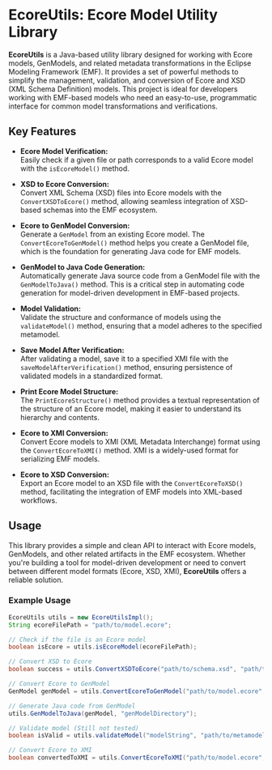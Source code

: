 # EcoreUtils: Ecore Model Utility Library

**EcoreUtils** is a Java-based utility library designed for working with Ecore models, GenModels, and related metadata transformations in the Eclipse Modeling Framework (EMF). It provides a set of powerful methods to simplify the management, validation, and conversion of Ecore and XSD (XML Schema Definition) models. This project is ideal for developers working with EMF-based models who need an easy-to-use, programmatic interface for common model transformations and verifications.

## Key Features

- **Ecore Model Verification:**  
  Easily check if a given file or path corresponds to a valid Ecore model with the `isEcoreModel()` method.

- **XSD to Ecore Conversion:**  
  Convert XML Schema (XSD) files into Ecore models with the `ConvertXSDToEcore()` method, allowing seamless integration of XSD-based schemas into the EMF ecosystem.

- **Ecore to GenModel Conversion:**  
  Generate a `GenModel` from an existing Ecore model. The `ConvertEcoreToGenModel()` method helps you create a GenModel file, which is the foundation for generating Java code for EMF models.

- **GenModel to Java Code Generation:**  
  Automatically generate Java source code from a GenModel file with the `GenModelToJava()` method. This is a critical step in automating code generation for model-driven development in EMF-based projects.

- **Model Validation:**  
  Validate the structure and conformance of models using the `validateModel()` method, ensuring that a model adheres to the specified metamodel.

- **Save Model After Verification:**  
  After validating a model, save it to a specified XMI file with the `saveModelAfterVerification()` method, ensuring persistence of validated models in a standardized format.

- **Print Ecore Model Structure:**  
  The `PrintEcoreStructure()` method provides a textual representation of the structure of an Ecore model, making it easier to understand its hierarchy and contents.

- **Ecore to XMI Conversion:**  
  Convert Ecore models to XMI (XML Metadata Interchange) format using the `ConvertEcoreToXMI()` method. XMI is a widely-used format for serializing EMF models.

- **Ecore to XSD Conversion:**  
  Export an Ecore model to an XSD file with the `ConvertEcoreToXSD()` method, facilitating the integration of EMF models into XML-based workflows.

## Usage

This library provides a simple and clean API to interact with Ecore models, GenModels, and other related artifacts in the EMF ecosystem. Whether you're building a tool for model-driven development or need to convert between different model formats (Ecore, XSD, XMI), **EcoreUtils** offers a reliable solution.

### Example Usage

```java
EcoreUtils utils = new EcoreUtilsImpl();
String ecoreFilePath = "path/to/model.ecore";

// Check if the file is an Ecore model
boolean isEcore = utils.isEcoreModel(ecoreFilePath);

// Convert XSD to Ecore
boolean success = utils.ConvertXSDToEcore("path/to/schema.xsd", "path/to/output.ecore");

// Convert Ecore to GenModel
GenModel genModel = utils.ConvertEcoreToGenModel("path/to/model.ecore", "genModelDirectory", "MyGenModel.genmodel", "javaGenDirectory", "com.example");

// Generate Java code from GenModel
utils.GenModelToJava(genModel, "genModelDirectory");

// Validate model (Still not tested)
boolean isValid = utils.validateModel("modelString", "path/to/metamodel.ecore");

// Convert Ecore to XMI
boolean convertedToXMI = utils.ConvertEcoreToXMI("path/to/model.ecore", "path/to/output.xmi");
